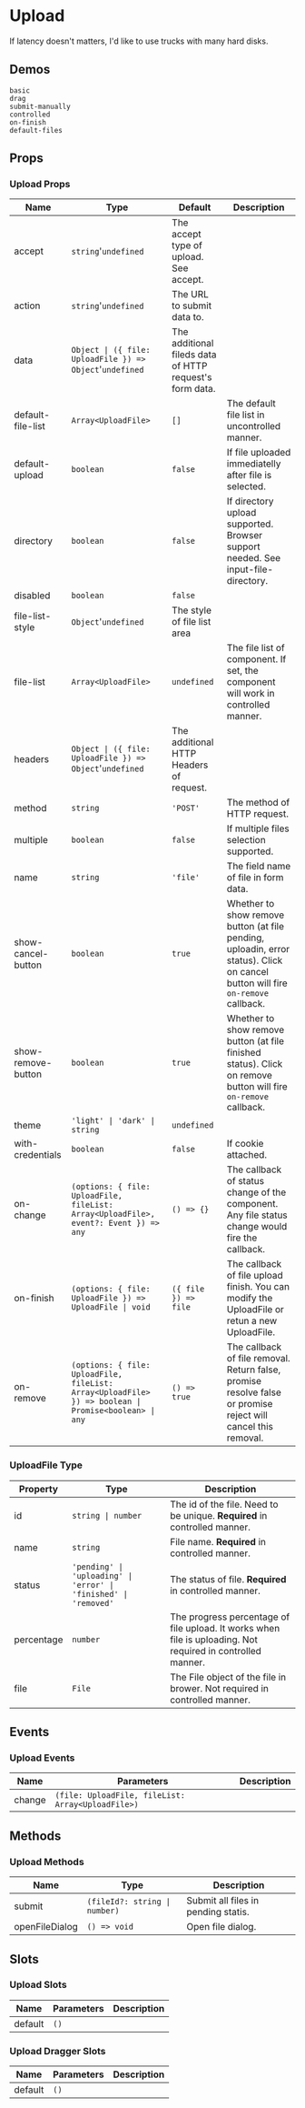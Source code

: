 # Upload
If latency doesn't matters, I'd like to use trucks with many hard disks.

## Demos
```demo
basic
drag
submit-manually
controlled
on-finish
default-files
```
## Props
### Upload Props
|Name|Type|Default|Description|
|-|-|-|-|
|accept|`string`'`undefined`|The accept type of upload. See <n-a href="https://developer.mozilla.org/en-US/docs/Web/HTML/Element/input/file#accept">accept</n-a>.|
|action|`string`'`undefined`|The URL to submit data to.|
|data|`Object \| ({ file: UploadFile }) => Object`'`undefined`|The additional fileds data of HTTP request's form data.|
|default-file-list|`Array<UploadFile>`|`[]`|The default file list in uncontrolled manner.|
|default-upload|`boolean`|`false`|If file uploaded immediatelly after file is selected.|
|directory|`boolean`|`false`|If directory upload supported. Browser support needed. See <n-a href="https://caniuse.com/#feat=input-file-directory">input-file-directory</n-a>.|
|disabled|`boolean`|`false`||
|file-list-style|`Object`'`undefined`|The style of file list area|
|file-list|`Array<UploadFile>`|`undefined`|The file list of component. If set, the component will work in controlled manner.|
|headers|`Object \| ({ file: UploadFile }) => Object`'`undefined`|The additional HTTP Headers of request.|
|method|`string`|`'POST'`|The method of HTTP request.|
|multiple|`boolean`|`false`|If multiple files selection supported.|
|name|`string`|`'file'`|The field name of file in form data.|
|show-cancel-button|`boolean`|`true`|Whether to show remove button (at file pending, uploadin, error status). Click on cancel button will fire `on-remove` callback.|
|show-remove-button|`boolean`|`true`|Whether to show remove button (at file finished status). Click on remove button will fire `on-remove` callback.|
|theme|`'light' \| 'dark' \| string`|`undefined`||
|with-credentials|`boolean`|`false`|If cookie attached.|
|on-change|`(options: { file: UploadFile, fileList: Array<UploadFile>, event?: Event }) => any`|`() => {}`|The callback of status change of the component. Any file status change would fire the callback.|
|on-finish|`(options: { file: UploadFile }) => UploadFile \| void`|`({ file }) => file`|The callback of file upload finish. You can modify the UploadFile or retun a new UploadFile.|
|on-remove|`(options: { file: UploadFile, fileList: Array<UploadFile> }) => boolean \| Promise<boolean> \| any`|`() => true`|The callback of file removal. Return false, promise resolve false or promise reject will cancel this removal.|

### UploadFile Type
|Property|Type|Description|
|-|-|-|
|id|`string \| number`|The id of the file. Need to be unique. **Required** in controlled manner.|
|name|`string`|File name. **Required** in controlled manner.|
|status|`'pending' \| 'uploading' \| 'error' \| 'finished' \| 'removed'`|The status of file. **Required** in controlled manner.|
|percentage|`number`|The progress percentage of file upload. It works when file is uploading. Not required in controlled manner.|
|file|`File`|The File object of the file in brower. Not required in controlled manner.|

## Events
### Upload Events
|Name|Parameters|Description|
|-|-|-|
|change|`(file: UploadFile, fileList: Array<UploadFile>)`||

## Methods
### Upload Methods
|Name|Type|Description|
|-|-|-|
|submit|`(fileId?: string \| number)`|Submit all files in pending statis.|
|openFileDialog|`() => void`|Open file dialog.|

## Slots
### Upload Slots
|Name|Parameters|Description|
|-|-|-|
|default|`()`||

### Upload Dragger Slots
|Name|Parameters|Description|
|-|-|-|
|default|`()`||
